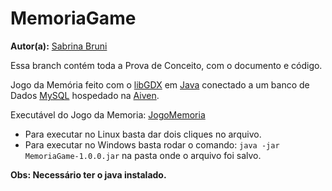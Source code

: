 # MemoriaGame

**Autor(a):** [Sabrina Bruni](https://github.com/SabrinaBruni28)

Essa branch contém toda a Prova de Conceito, com o documento e código.

Jogo da Memória feito com o [libGDX](https://libgdx.com/) em [Java](https://docs.oracle.com/en/java/) conectado a um banco de Dados [MySQL](https://dev.mysql.com/doc/) hospedado na [Aiven](https://aiven.io/docs/).

Executável do Jogo da Memoria: [JogoMemoria](https://github.com/SabrinaBruni28/DesafioDigital/blob/prova_de_conceito/JogoMemoria/lwjgl3/build/libs/MemoriaGame-1.0.0.jar)

* Para executar no Linux basta dar dois cliques no arquivo.
* Para executar no Windows basta rodar o comando: `java -jar MemoriaGame-1.0.0.jar` na pasta onde o arquivo foi salvo.

**Obs: Necessário ter o java instalado.**
